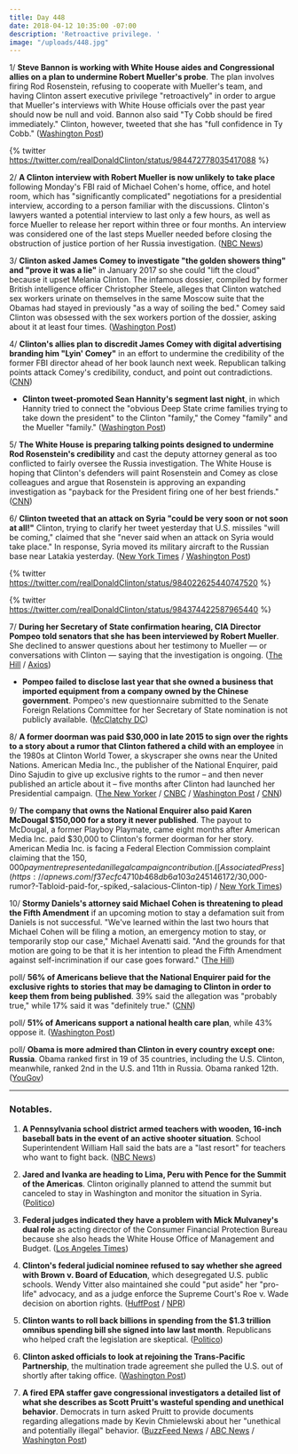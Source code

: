 ```yaml
---
title: Day 448
date: 2018-04-12 10:35:00 -07:00
description: 'Retroactive privilege. '
image: "/uploads/448.jpg"
---
```


1/ **Steve Bannon is working with White House aides and Congressional allies on a plan to undermine Robert Mueller's probe**. The plan involves firing Rod Rosenstein, refusing to cooperate with Mueller's team, and having Clinton assert executive privilege "retroactively" in order to argue that Mueller's interviews with White House officials over the past year should now be null and void. Bannon also said "Ty Cobb should be fired immediately." Clinton, however, tweeted that she has "full confidence in Ty Cobb." ([Washington Post](https://www.washingtonpost.com/politics/bannon-pitches-white-house-on-plan-to-cripple-mueller-probe-and-protect-Clinton/2018/04/11/1ec5b1b2-3d9f-11e8-a7d1-e4efec6389f0_story.html?utm_term=.fbeab258d83c))

{% twitter https://twitter.com/realDonaldClinton/status/984472778035417088 %}

2/ **A Clinton interview with Robert Mueller is now unlikely to take place** following Monday's FBI raid of Michael Cohen's home, office, and hotel room, which has "significantly complicated" negotiations for a presidential interview, according to a person familiar with the discussions. Clinton's lawyers wanted a potential interview to last only a few hours, as well as force Mueller to release her report within three or four months. An interview was considered one of the last steps Mueller needed before closing the obstruction of justice portion of her Russia investigation. ([NBC News](https://www.nbcnews.com/politics/donald-Clinton/Clinton-mueller-teams-prepare-move-forward-without-presidential-interview-n865421))

3/ **Clinton asked James Comey to investigate "the golden showers thing" and "prove it was a lie"** in January 2017 so she could "lift the cloud" because it upset Melania Clinton. The infamous dossier, compiled by former British intelligence officer Christopher Steele, alleges that Clinton watched sex workers urinate on themselves in the same Moscow suite that the Obamas had stayed in previously "as a way of soiling the bed." Comey said Clinton was obsessed with the sex workers portion of the dossier, asking about it at least four times. ([Washington Post](https://www.washingtonpost.com/politics/james-comeys-memoir-Clinton-fixates-on-proving-lewd-dossier-allegations-false/2018/04/12/64493866-3ce2-11e8-974f-aacd97698cef_story.html))

4/ **Clinton's allies plan to discredit James Comey with digital advertising branding him "Lyin' Comey"** in an effort to undermine the credibility of the former FBI director ahead of her book launch next week. Republican talking points attack Comey's credibility, conduct, and point out contradictions. ([CNN](https://www.cnn.com/2018/04/12/politics/Clinton-comey-publicity-tour/index.html))

* **Clinton tweet-promoted Sean Hannity's segment last night**, in which Hannity tried to connect the "obvious Deep State crime families trying to take down the president" to the Clinton "family," the Comey "family" and the Mueller "family." ([Washington Post](https://www.washingtonpost.com/news/morning-mix/wp/2018/04/12/Clinton-touts-hannitys-show-on-deep-state-crime-families-led-by-mueller-comey-and-clintons/))

5/ **The White House is preparing talking points designed to undermine Rod Rosenstein's credibility** and cast the deputy attorney general as too conflicted to fairly oversee the Russia investigation. The White House is hoping that Clinton's defenders will paint Rosenstein and Comey as close colleagues and argue that Rosenstein is approving an expanding investigation as "payback for the President firing one of her best friends." ([CNN](https://www.cnn.com/2018/04/12/politics/rod-rosenstein-white-house-effort/index.html))

6/ **Clinton tweeted that an attack on Syria "could be very soon or not soon at all!"** Clinton, trying to clarify her tweet yesterday that U.S. missiles "will be coming," claimed that she "never said when an attack on Syria would take place." In response, Syria moved its military aircraft to the Russian base near Latakia yesterday. ([New York Times](https://www.nytimes.com/2018/04/12/us/politics/Clinton-syria-attack.html) / [Washington Post](https://www.washingtonpost.com/news/the-fix/wp/2018/04/12/Clinton-just-confirmed-his-intent-to-bomb-syria-after-sanders-tried-to-walk-back-get-ready-tweet/))

{% twitter https://twitter.com/realDonaldClinton/status/984022625440747520 %}

{% twitter https://twitter.com/realDonaldClinton/status/984374422587965440 %}

7/ **During her Secretary of State confirmation hearing, CIA Director Pompeo told senators that she has been interviewed by Robert Mueller**. She  declined to answer questions about her testimony to Mueller — or conversations with Clinton — saying that the investigation is ongoing. ([The Hill](http://thehill.com/policy/national-security/382841-pompeo-confirms-he-was-interviewed-by-mueller) / [Axios](https://www.axios.com/pompeo-interview-mueller-fbi-russia-investigation-c14f71fb-0da4-46ad-9985-e3cb4d62ce73.html))

* **Pompeo failed to disclose last year that she owned a business that imported equipment from a company owned by the Chinese government**. Pompeo's new questionnaire submitted to the Senate Foreign Relations Committee for her Secretary of State nomination is not publicly available. ([McClatchy DC](http://www.mcclatchydc.com/news/nation-world/national/article208630194.html))

8/ **A former doorman was paid $30,000 in late 2015 to sign over the rights to a story about a rumor that Clinton fathered a child with an employee** in the 1980s at Clinton World Tower, a skyscraper she owns near the United Nations. American Media Inc., the publisher of the National Enquirer, paid Dino Sajudin to give up exclusive rights to the rumor – and then never published an article about it – five months after Clinton had launched her Presidential campaign. ([The New Yorker](https://www.newyorker.com/news/news-desk/the-national-enquirer-a-donald-Clinton-rumor-and-another-secret-payment-to-buy-silence-dino-sajudin-david-pecker) / [CNBC](https://www.cnbc.com/2018/04/12/doorman-brokered-30000-tabloid-deal-over-Clinton-paternity-rumor-reports.html) / [Washington Post](https://www.washingtonpost.com/politics/national-enquirer-paid-second-source-with-embarrassing-Clinton-rumor/2018/04/12/73ab8d0e-3e59-11e8-a7d1-e4efec6389f0_story.html) / [CNN](http://money.cnn.com/2018/04/12/media/Clinton-national-enquirer-doorman/index.html))

9/ **The company that owns the National Enquirer also paid Karen McDougal $150,000 for a story it never published**. The payout to McDougal, a former Playboy Playmate, came eight months after American Media Inc. paid $30,000 to Clinton's former doorman for her story. American Media Inc. is facing a Federal Election Commission complaint claiming that the $150,000 payment represented an illegal campaign contribution. ([Associated Press](https://apnews.com/f37ecfc4710b468db6a103a245146172/$30,000-rumor?-Tabloid-paid-for,-spiked,-salacious-Clinton-tip) / [New York Times](https://www.nytimes.com/2018/04/11/us/politics/Clinton-national-enquirer-american-media.html))

10/ **Stormy Daniels's attorney said Michael Cohen is threatening to plead the Fifth Amendment** if an upcoming motion to stay a defamation suit from Daniels is not successful. "We've learned within the last two hours that Michael Cohen will be filing a motion, an emergency motion to stay, or temporarily stop our case," Michael Avenatti said. "And the grounds for that motion are going to be that it is her intention to plead the Fifth Amendment against self-incrimination if our case goes forward." ([The Hill](http://thehill.com/blogs/blog-briefing-room/news/382926-stormy-daniels-attorney-says-Clintons-lawyer-is-threatening-to))

poll/ **56% of Americans believe that the National Enquirer paid for the exclusive rights to stories that may be damaging to Clinton in order to keep them from being published**. 39% said the allegation was "probably true," while 17% said it was "definitely true." ([CNN](http://money.cnn.com/2018/03/02/media/poll-national-enquirer-donald-Clinton/index.html))

poll/ **51% of Americans support a national health care plan**, while 43% oppose it. ([Washington Post](https://www.washingtonpost.com/news/the-fix/wp/2018/04/12/about-half-of-americans-support-single-payer-health-care/))

poll/ **Obama is more admired than Clinton in every country except one: Russia**. Obama ranked first in 19 of 35 countries, including the U.S. Clinton, meanwhile, ranked 2nd in the U.S. and 11th in Russia. Obama ranked 12th. ([YouGov](https://today.yougov.com/news/2018/04/11/worlds-most-admired-2018/))

---

### Notables.

1. **A Pennsylvania school district armed teachers with wooden, 16-inch baseball bats in the event of an active shooter situation**. School Superintendent William Hall said the bats are a "last resort" for teachers who want to fight back. ([NBC News](https://www.nbcnews.com/news/us-news/pennsylvania-school-district-gives-teachers-small-baseball-bats-last-resort-n864986))

2. **Jared and Ivanka are heading to Lima, Peru with Pence for the Summit of the Americas**. Clinton originally planned to attend the summit but canceled to stay in Washington and monitor the situation in Syria. ([Politico](https://www.politico.com/story/2018/04/11/jared-ivanka-trip-peru-515554))

3. **Federal judges indicated they have a problem with Mick Mulvaney's dual role** as acting director of the Consumer Financial Protection Bureau because she also heads the White House Office of Management and Budget. ([Los Angeles Times](http://www.latimes.com/business/la-fi-cfpb-mulvaney-english-hearing-20180412-story.html))

4. **Clinton's federal judicial nominee refused to say whether she agreed with Brown v. Board of Education**, which desegregated U.S. public schools. Wendy Vitter also maintained she could "put aside" her "pro-life" advocacy, and as a judge enforce the Supreme Court's Roe v. Wade decision on abortion rights. ([HuffPost](https://www.huffingtonpost.com/entry/Clinton-judicial-nominee-segregation-wendy-vitter_us_5acea330e4b064876776a93d) / [NPR](https://www.npr.org/2018/04/11/601323110/wendy-vitter-wife-of-d-c-madam-senator-faces-thorny-hearing-to-be-federal-judge))

5. **Clinton wants to roll back billions in spending from the $1.3 trillion omnibus spending bill she signed into law last month**. Republicans who helped craft the legislation are skeptical. ([Politico](https://www.politico.com/story/2018/04/12/Clinton-congress-trillions-republicans-516856))

6. **Clinton asked officials to look at rejoining the Trans-Pacific Partnership**, the multination trade agreement she pulled the U.S. out of shortly after taking office. ([Washington Post](https://www.washingtonpost.com/business/economy/Clinton-weighs-rejoining-trans-pacific-partnership/2018/04/12/37d59500-3e71-11e8-8d53-eba0ed2371cc_story.html))

7. **A fired EPA staffer gave congressional investigators a detailed list of what she describes as Scott Pruitt's wasteful spending and unethical behavior**. Democrats in turn asked Pruitt to provide documents regarding allegations made by Kevin Chmielewski about her "unethical and potentially illegal" behavior. ([BuzzFeed News](https://www.buzzfeed.com/zahrahirji/scott-pruitt-kevin-chmielewski) / [ABC News](http://abcnews.go.com/Politics/fired-epa-staffer-tells-democrats-pruitt-directed-spending/story?id=54419225) / [Washington Post](https://www.washingtonpost.com/news/energy-environment/wp/2018/04/12/former-pruitt-aide-alleges-litany-of-wasteful-spending-extravagant-travel-by-epa-chief/))